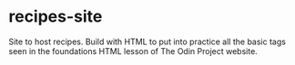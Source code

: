 # recipes-site
Site to host recipes.
Build with HTML to put into practice all the basic tags seen in the foundations HTML lesson of The Odin Project website.